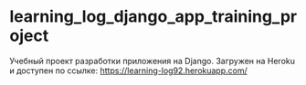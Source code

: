 # learning_log_django_app_training_project
Учебный проект разработки приложения на Django. 
Загружен на Heroku  и доступен по ссылке: https://learning-log92.herokuapp.com/
